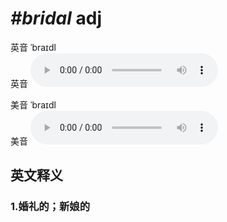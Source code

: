 # ***\#bridal*** adj
英音 ˈbraɪdl  
英音
<audio src="./media/bridal1_AAC.aac" controls="controls"></audio>

美音 ˈbraɪdl  
美音
<audio src="./media/bridal2_AAC.aac" controls="controls"></audio>



  

英文释义
---
### 1.**婚礼的；新娘的**  


